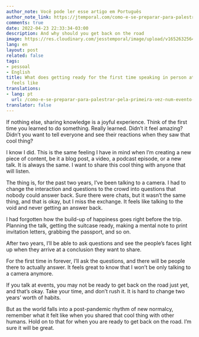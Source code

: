 ```yaml
---
author_note: Você pode ler esse artigo em Português
author_note_link: https://jtemporal.com/como-e-se-preparar-para-palestrar-pela-primeira-vez-num-evento-tech-presencial
comments: true
date: 2022-04-23 22:33:34-03:00
description: And why should you get back on the road
image: https://res.cloudinary.com/jesstemporal/image/upload/v1652632564/covers/personal_hjhwwt.png
lang: en
layout: post
related: false
tags:
- pessoal
- English
title: What does getting ready for the first time speaking in person at a tech conference
  feels like
translations:
- lang: pt
  url: /como-e-se-preparar-para-palestrar-pela-primeira-vez-num-evento-tech-presencial
translator: false
---
```


If nothing else, sharing knowledge is a joyful experience. Think of the first time you learned to do something. Really learned. Didn’t it feel amazing? Didn’t you want to tell everyone and see their reactions when they saw that cool thing?

I know I did. This is the same feeling I have in mind when I’m creating a new piece of content, be it a blog post, a video, a podcast episode, or a new talk. It is always the same. I want to share this cool thing with anyone that will listen.

The thing is, for the past two years, I’ve been talking to a camera. I had to change the interaction and questions to the crowd into questions that nobody could answer back. Sure there were chats, but it wasn’t the same thing, and that is okay, but I miss the exchange. It feels like talking to the void and never getting an answer back.

I had forgotten how the build-up of happiness goes right before the trip. Planning the talk, getting the suitcase ready, making a mental note to print invitation letters, grabbing the passport, and so on.

After two years, I’ll be able to ask questions and see the people’s faces light up when they arrive at a conclusion they want to share.

For the first time in forever, I’ll ask the questions, and there will be people there to actually answer. It feels great to know that I won’t be only talking to a camera anymore.

If you talk at events, you may not be ready to get back on the road just yet, and that’s okay. Take your time, and don’t rush it. It is hard to change two years’ worth of habits.

But as the world falls into a post-pandemic rhythm of new normalcy, remember what it felt like when you shared that cool thing with other humans. Hold on to that for when you are ready to get back on the road. I’m sure it will be great.